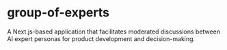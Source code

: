 # group-of-experts
A Next.js-based application that facilitates moderated discussions between AI expert personas for product development and decision-making.
